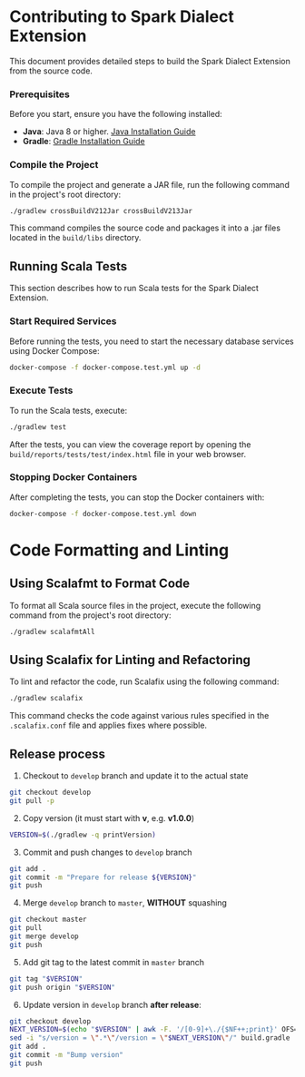 # Contributing to Spark Dialect Extension

This document provides detailed steps to build the Spark Dialect Extension from the source code.

### Prerequisites

Before you start, ensure you have the following installed:
- **Java**: Java 8 or higher. [Java Installation Guide](https://adoptopenjdk.net/)
- **Gradle**: [Gradle Installation Guide](https://docs.gradle.org/current/userguide/installation.html)

### Compile the Project

To compile the project and generate a JAR file, run the following command in the project's root directory:

```bash
./gradlew crossBuildV212Jar crossBuildV213Jar
```

This command compiles the source code and packages it into a .jar files located in the ``build/libs`` directory.


## Running Scala Tests

This section describes how to run Scala tests for the Spark Dialect Extension.

### Start Required Services

Before running the tests, you need to start the necessary database services using Docker Compose:

```bash
docker-compose -f docker-compose.test.yml up -d
```

### Execute Tests

To run the Scala tests, execute:

```bash
./gradlew test
```

After the tests, you can view the coverage report by opening the ``build/reports/tests/test/index.html`` file in your web browser.

### Stopping Docker Containers
After completing the tests, you can stop the Docker containers with:

```bash
docker-compose -f docker-compose.test.yml down
```

# Code Formatting and Linting

## Using Scalafmt to Format Code

To format all Scala source files in the project, execute the following command from the project's root directory:
```bash
./gradlew scalafmtAll
```

## Using Scalafix for Linting and Refactoring

To lint and refactor the code, run Scalafix using the following command:
```bash
./gradlew scalafix
```
This command checks the code against various rules specified in the ```.scalafix.conf``` file and applies fixes where possible.


## Release process


1. Checkout to ``develop`` branch and update it to the actual state

```bash
git checkout develop
git pull -p
```

2. Copy version (it must start with **v**, e.g. **v1.0.0**)

```bash
VERSION=$(./gradlew -q printVersion)
```

3. Commit and push changes to ``develop`` branch

```bash
git add .
git commit -m "Prepare for release ${VERSION}"
git push
```

4. Merge ``develop`` branch to ``master``, **WITHOUT** squashing

```bash
git checkout master
git pull
git merge develop
git push
```

5. Add git tag to the latest commit in ``master`` branch

```bash
git tag "$VERSION"
git push origin "$VERSION"
```

6. Update version in ``develop`` branch **after release**:

```bash
git checkout develop
NEXT_VERSION=$(echo "$VERSION" | awk -F. '/[0-9]+\./{$NF++;print}' OFS=.)
sed -i "s/version = \".*\"/version = \"$NEXT_VERSION\"/" build.gradle
git add .
git commit -m "Bump version"
git push
```
